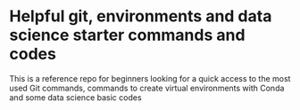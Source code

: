 # Helpful git, environments and data science starter commands and codes
This is a reference repo for beginners looking for a quick access to the most used Git commands, commands to create virtual environments with Conda and some data science basic codes
